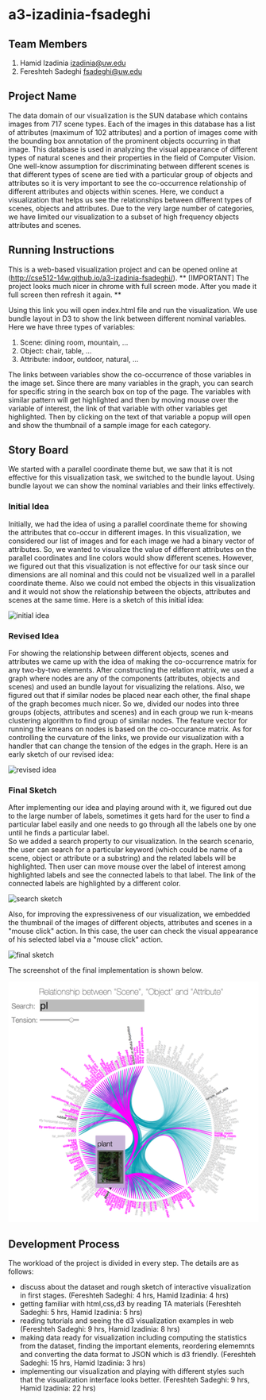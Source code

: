 a3-izadinia-fsadeghi
===============

## Team Members

1. Hamid Izadinia izadinia@uw.edu
2. Fereshteh Sadeghi fsadeghi@uw.edu

## Project Name

The data domain of our visualization is the SUN database which contains images from 717 scene types. Each of the images in this database has a list of attributes (maximum of 102 attributes) and a portion of images come with the bounding box annotation of the prominent objects occurring in that image. This database is used in analyzing the visual appearance of different types of natural scenes and their properties in the field of Computer Vision. One well-know assumption for discriminating between different scenes is that different types of scene are tied with a particular group of objects and attributes so it is very important to see the co-occurrence relationship of different attributes and objects within scenes. Here, we conduct a visualization that helps us see the relationships between different types of scenes, objects and attributes. Due to the very large number of categories, we have limited our visualization to a subset of high frequency objects attributes and scenes.


## Running Instructions

This is a web-based visualization project and can be opened online at (http://cse512-14w.github.io/a3-izadinia-fsadeghi/). 
** [IMPORTANT] The project looks much nicer in chrome with full screen mode. After you made it full screen then refresh it again. **

Using this link you will open index.html file and run the visualization. We use bundle layout in D3 to show the link between different nominal variables. Here we have three types of variables: 

1) Scene: dining room, mountain, ...
2) Object: chair, table, ...
3) Attribute: indoor, outdoor, natural, ...

The links between variables show the co-occurrence of those variables in the image set. Since there are many variables in the graph, you can search for specific string in the search box on top of the page. The variables with similar pattern will get highlighted and then by moving mouse over the variable of interest, the link of that variable with other variables get highlighted. Then by clicking on the text of that variable a popup will open and show the thumbnail of a sample image for each category. 


## Story Board

We started with a parallel coordinate theme but, we saw that it is not effective for this visualization task, we switched to the bundle layout. Using bundle layout we can show the nominal variables and their links effectively.

### Initial Idea

Initially, we had the idea of using a parallel coordinate theme for showing the attributes that co-occur in different images. In this visualization, we considered our list of images and for each image we had a binary vector of attributes. So, we wanted to visualize the value of different attributes on the parallel coordinates and line colors would show different scenes. However, we figured out that this visualization is not effective for our task since our dimensions are all nominal and this could not be visualized well in a parallel coordinate theme. Also we could not embed the objects in this visualization and it would not show the relationship between the objects, attributes and scenes at the same time. Here is a sketch of this initial idea:

![initial idea](parallel.png "initial idea")

### Revised Idea

For showing the relationship between different objects, scenes and attributes we came up with the idea of making the co-occurrence matrix for any two-by-two elements. After constructing the relation matrix, we used a graph where nodes are any of the components (attributes, objects and scenes) and used an bundle layout for visualizing the relations. Also, we figured out that if similar nodes be placed near each other, the final shape of the graph becomes much nicer. So we, divided our nodes into three groups (objects, attributes and scenes) and in each group we run k-means clustering algorithm to find group of similar nodes. The feature vector for running the kmeans on nodes is based on the co-occurance matrix. As for controlling the curvature of the links, we provide our visualization with a handler that can change the tension of the edges in the graph.
Here is an early sketch of our revised idea:

![revised idea](first_sketch.png "revised idea")

### Final Sketch

After implementing our idea and playing around with it, we figured out due to the large number of labels, sometimes it gets hard for the user to find a particular label easily and one needs to go through all the labels one by one until he finds a particular label.  
So we added a search property to our visualization. In the search scenario, the user can search for a particular keyword (which could be name of a scene, object or attribute or a substring) and the related labels will be highlighted. Then user can move mouse over the label of interest among highlighted labels and see the connected labels to that label. The link of the connected labels are highlighted by a different color. 

![search sketch](search.png "search sketch")

 
Also, for improving the expressiveness of our visualization, we embedded the thumbnail of the images of different objects, attributes and scenes in a "mouse click" action. In this case, the user can check the visual appearance of his selected label via a "mouse click" action.

![final sketch](withThumbnail.png "final sketch")

The screenshot of the final implementation is shown below.

![final screenshot](screenshot.png "final screenshot")


## Development Process

The workload of the project is divided in every step. The details are as follows:

- discuss about the dataset and rough sketch of interactive visualization in first stages. (Fereshteh Sadeghi: 4 hrs, Hamid Izadinia: 4 hrs)
- getting familiar with html,css,d3 by reading TA materials (Fereshteh Sadeghi: 5 hrs, Hamid Izadinia: 5 hrs)
- reading tutorials and seeing the d3 visualization examples in web (Fereshteh Sadeghi: 9 hrs, Hamid Izadinia: 8 hrs)
- making data ready for visualization including computing the statistics from the dataset, finding the important elements, reordering elememnts and converting the data format to JSON which is d3 friendly. (Fereshteh Sadeghi: 15 hrs, Hamid Izadinia: 3 hrs)
- implementing our visualization and playing with different styles such that the visualization interface looks better. (Fereshteh Sadeghi: 9 hrs, Hamid Izadinia: 22 hrs)
